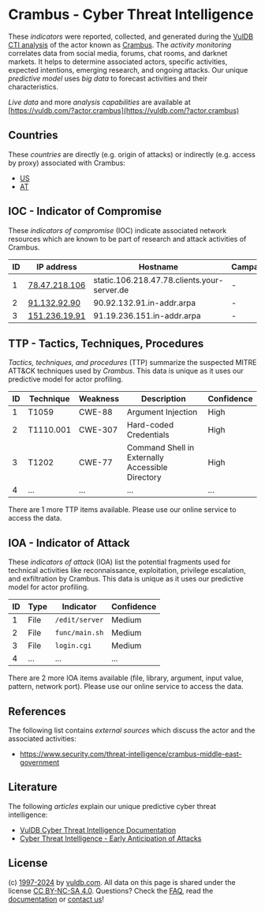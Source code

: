 # Crambus - Cyber Threat Intelligence

These _indicators_ were reported, collected, and generated during the [VulDB CTI analysis](https://vuldb.com/?kb.cti) of the actor known as [Crambus](https://vuldb.com/?actor.crambus). The _activity monitoring_ correlates data from social media, forums, chat rooms, and darknet markets. It helps to determine associated actors, specific activities, expected intentions, emerging research, and ongoing attacks. Our unique _predictive model_ uses _big data_ to forecast activities and their characteristics.

_Live data_ and more _analysis capabilities_ are available at [https://vuldb.com/?actor.crambus](https://vuldb.com/?actor.crambus)

## Countries

These _countries_ are directly (e.g. origin of attacks) or indirectly (e.g. access by proxy) associated with Crambus:

* [US](https://vuldb.com/?country.us)
* [AT](https://vuldb.com/?country.at)

## IOC - Indicator of Compromise

These _indicators of compromise_ (IOC) indicate associated network resources which are known to be part of research and attack activities of Crambus.

ID | IP address | Hostname | Campaign | Confidence
-- | ---------- | -------- | -------- | ----------
1 | [78.47.218.106](https://vuldb.com/?ip.78.47.218.106) | static.106.218.47.78.clients.your-server.de | - | High
2 | [91.132.92.90](https://vuldb.com/?ip.91.132.92.90) | 90.92.132.91.in-addr.arpa | - | High
3 | [151.236.19.91](https://vuldb.com/?ip.151.236.19.91) | 91.19.236.151.in-addr.arpa | - | High

## TTP - Tactics, Techniques, Procedures

_Tactics, techniques, and procedures_ (TTP) summarize the suspected MITRE ATT&CK techniques used by _Crambus_. This data is unique as it uses our predictive model for actor profiling.

ID | Technique | Weakness | Description | Confidence
-- | --------- | -------- | ----------- | ----------
1 | T1059 | CWE-88 | Argument Injection | High
2 | T1110.001 | CWE-307 | Hard-coded Credentials | High
3 | T1202 | CWE-77 | Command Shell in Externally Accessible Directory | High
4 | ... | ... | ... | ...

There are 1 more TTP items available. Please use our online service to access the data.

## IOA - Indicator of Attack

These _indicators of attack_ (IOA) list the potential fragments used for technical activities like reconnaissance, exploitation, privilege escalation, and exfiltration by Crambus. This data is unique as it uses our predictive model for actor profiling.

ID | Type | Indicator | Confidence
-- | ---- | --------- | ----------
1 | File | `/edit/server` | Medium
2 | File | `func/main.sh` | Medium
3 | File | `login.cgi` | Medium
4 | ... | ... | ...

There are 2 more IOA items available (file, library, argument, input value, pattern, network port). Please use our online service to access the data.

## References

The following list contains _external sources_ which discuss the actor and the associated activities:

* https://www.security.com/threat-intelligence/crambus-middle-east-government

## Literature

The following _articles_ explain our unique predictive cyber threat intelligence:

* [VulDB Cyber Threat Intelligence Documentation](https://vuldb.com/?kb.cti)
* [Cyber Threat Intelligence - Early Anticipation of Attacks](https://www.scip.ch/en/?labs.20201022)

## License

(c) [1997-2024](https://vuldb.com/?kb.changelog) by [vuldb.com](https://vuldb.com/?kb.about). All data on this page is shared under the license [CC BY-NC-SA 4.0](https://creativecommons.org/licenses/by-nc-sa/4.0/). Questions? Check the [FAQ](https://vuldb.com/?kb.faq), read the [documentation](https://vuldb.com/?kb) or [contact us](https://vuldb.com/?contact)!
